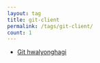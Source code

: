 ```yaml
---
layout: tag
title: git-client
permalink: /tags/git-client/
count: 1
---
```


- [Git hwalyonghagi](https://khbrst.github.io/dev/handy-git/)
